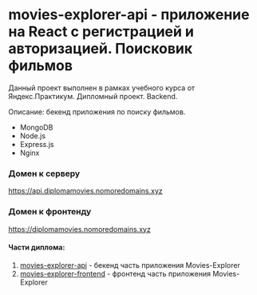 # movies-explorer-api - приложение на React с регистрацией и авторизацией. Поисковик фильмов
Данный проект выполнен в рамках учебного курса от Яндекс.Практикум. Дипломный проект. Backend.

Описание: бекенд приложения по поиску фильмов.

+ MongoDB
+ Node.js
+ Express.js
+ Nginx

### Домен к серверу
https://api.diplomamovies.nomoredomains.xyz

### Домен к фронтенду
https://diplomamovies.nomoredomains.xyz

#### Части диплома:
1. [movies-explorer-api](https://github.com/ksenia-khait/movies-explorer-api) - бекенд часть приложения Movies-Explorer
2. [movies-explorer-frontend](https://github.com/ksenia-khait/movies-explorer-frontend) - фронтенд часть приложения Movies-Explorer
